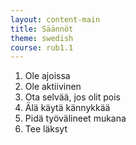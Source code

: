 ```yaml
---
layout: content-main
title: Säännöt
theme: swedish
course: rub1.1
---
```


1. Ole ajoissa
2. Ole aktiivinen
3. Ota selvää, jos olit pois
4. Älä käytä kännykkää
5. Pidä työvälineet mukana
6. Tee läksyt
